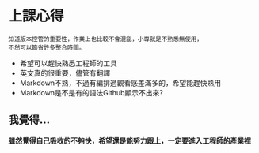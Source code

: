 <!-- #git workshop

git的練習

```bash
git add a.txt
git commit -m "commit message"
``` -->

# 上課心得


```老師教得很仔細，雖然對git還是有點陌生，不過藉由教學過程，
知道版本控管的重要性，作業上也比較不會混亂，小專就是不熟悉無使用，
不然可以節省許多整合時間。
```

* 希望可以趕快熟悉工程師的工具
* 英文真的很重要，儘管有翻譯
* Markdown不熟，不過有編排過觀看感差滿多的，希望能趕快熟用
* Markdown是不是有的語法Github顯示不出來?

## 我覺得...


**雖然覺得自己吸收的不夠快，希望還是能努力跟上，一定要進入工程師的產業裡** 